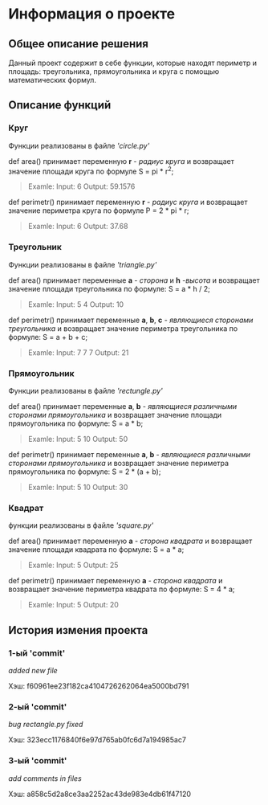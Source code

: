 # Информация о проекте
	
## Общее описание решения
	
Данный проект содержит в себе функции, которые находят периметр и площадь: треугольника, прямоугольника и круга с помощью математических формул.
	
## Описание функций
	
### Круг
	
Функции реализованы в файле *'circle.py'*

def area() принимает переменную **r** - *радиус круга* и возвращает значение площади круга по формуле S = pi * r<sup>2</sup>;
> Examle: 
> Input: 6
> Output: 59.1576
	
def perimetr() принимает переменную **r** - *радиус круга* и возвращает значение периметра круга по формуле P = 2 * pi * r;
> Examle:
> Input: 6
> Output: 37.68
	
### Треугольник 
	
Функции реализованы в файле *'triangle.py'*

def area() принимает переменные **a** - *сторона* и **h** -*высота* и возвращает значение площади треугольника по формуле: S = a * h / 2;
> Examle:
> Input: 5 4
> Output: 10
	
def perimetr() принимает переменные **a**, **b**, **c** - *являющиеся сторонами треугольника* и возвращает значение периметра треугольника по формуле: S = a + b + c;
> Examle:
> Input: 7 7 7
> Output: 21
	
### Прямоугольник 
	
Функции реализованы в файле *'rectungle.py'*

def area() принимает переменные **a**, **b** - *являющиеся различными сторонами прямоугольника* и возвращает значение площади прямоугольника по формуле: S = a * b;
> Examle:
> Input: 5 10
> Output: 50
	
def perimetr() принимает переменные **a**, **b** - *являющиеся различными сторонами прямоугольника* и возвращает значение периметра прямоугольника по формуле: S = 2 * (a + b);
> Examle:
> Input: 5 10
> Output: 30

### Квадрат
	
функции реализованы в файле *'square.py'*

def area() принимает переменную **a** - *сторона квадрата* и возвращает значение площади квадрата по формуле: S = a * a;
> Examle:
> Input: 5
> Output: 25
	
def perimetr() принимает переменную **a** - *сторона квадрата* и возвращает значение периметра квадрата по формуле: S = 4 * a;
> Examle: 
> Input: 5 
> Output: 20

## История измения проекта

### 1-ый 'commit'
	
*added new file*

Хэш: f60961ee23f182ca4104726262064ea5000bd791

### 2-ый 'commit'
	
*bug rectangle.py fixed*
	
Хэш: 323ecc1176840f6e97d765ab0fc6d7a194985ac7
	
### 3-ый 'commit'
	
*add comments in files*
	
Хэш:  a858c5d2a8ce3aa2252ac43de983e4db61f47120